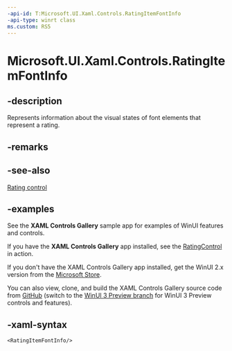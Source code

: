 ```yaml
---
-api-id: T:Microsoft.UI.Xaml.Controls.RatingItemFontInfo
-api-type: winrt class
ms.custom: RS5
---
```

<!-- Class syntax.
public class RatingItemFontInfo : RatingItemInfo, RatingItemInfo
-->

# Microsoft.UI.Xaml.Controls.RatingItemFontInfo

## -description

Represents information about the visual states of font elements that represent a rating.

## -remarks

## -see-also

[Rating control](/windows/uwp/controls-and-patterns/rating)

## -examples

See the **XAML Controls Gallery** sample app for examples of WinUI features and controls.

If you have the **XAML Controls Gallery** app installed, see the [RatingControl](xamlcontrolsgallery:/item/RatingControl) in action.

If you don't have the XAML Controls Gallery app installed, get the WinUI 2.x version from the [Microsoft Store](https://www.microsoft.com/p/xaml-controls-gallery/9msvh128x2zt).

You can also view, clone, and build the XAML Controls Gallery source code from [GitHub](https://github.com/Microsoft/Xaml-Controls-Gallery) (switch to the [WinUI 3 Preview branch](https://github.com/microsoft/Xaml-Controls-Gallery/tree/winui3preview) for WinUI 3 Preview controls and features).

## -xaml-syntax

```xaml
<RatingItemFontInfo/>
```
